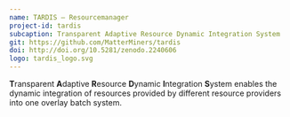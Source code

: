 ```yaml
---
name: TARDIS – Resourcemanager
project-id: tardis
subcaption: Transparent Adaptive Resource Dynamic Integration System
git: https://github.com/MatterMiners/tardis
doi: http://doi.org/10.5281/zenodo.2240606
logo: tardis_logo.svg
---
```


**T**ransparent **A**daptive **R**esource **D**ynamic **I**ntegration **S**ystem enables the dynamic integration of resources provided by different resource providers into one overlay batch system.
